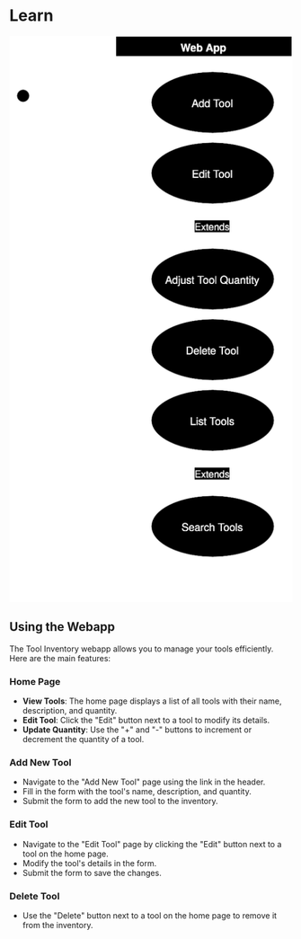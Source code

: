 # Learn

![Use Case Diagram](./Use%20Case%20Diagram.drawio.svg)

## Using the Webapp

The Tool Inventory webapp allows you to manage your tools efficiently. Here are the main features:

### Home Page

- **View Tools**: The home page displays a list of all tools with their name, description, and quantity.
- **Edit Tool**: Click the "Edit" button next to a tool to modify its details.
- **Update Quantity**: Use the "+" and "-" buttons to increment or decrement the quantity of a tool.

### Add New Tool

- Navigate to the "Add New Tool" page using the link in the header.
- Fill in the form with the tool's name, description, and quantity.
- Submit the form to add the new tool to the inventory.

### Edit Tool

- Navigate to the "Edit Tool" page by clicking the "Edit" button next to a tool on the home page.
- Modify the tool's details in the form.
- Submit the form to save the changes.

### Delete Tool

- Use the "Delete" button next to a tool on the home page to remove it from the inventory.

